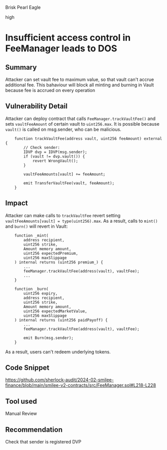 Brisk Pearl Eagle

high

# Insufficient access control in FeeManager leads to DOS

## Summary
Attacker can set vault fee to maximum value, so that vault can't accrue additional fee. This bahaviour will block all minting and burning in Vault because fee is accrued on every operation

## Vulnerability Detail
Attacker can deploy contract that calls `FeeManager.trackVaultFee()` and sets `vaultFeeAmount` of certain vault to `uint256.max`.
It is possible because `vault()` is called on msg.sender, who can be malicious.
```solidity
    function trackVaultFee(address vault, uint256 feeAmount) external {
        // Check sender:
        IDVP dvp = IDVP(msg.sender);
        if (vault != dvp.vault()) {
            revert WrongVault();
        }

        vaultFeeAmounts[vault] += feeAmount;

        emit TransferVaultFee(vault, feeAmount);
    }
```

## Impact
Attacker can make calls to `trackVaultFee` revert setting `vaultFeeAmounts[vault] = type(uint256).max`. As a result, calls to `mint()` and `burn()` will revert in Vault:
```solidity
    function _mint(
        address recipient,
        uint256 strike,
        Amount memory amount,
        uint256 expectedPremium,
        uint256 maxSlippage
    ) internal returns (uint256 premium_) {
        ...
        feeManager.trackVaultFee(address(vault), vaultFee);
        ...
    }

    function _burn(
        uint256 expiry,
        address recipient,
        uint256 strike,
        Amount memory amount,
        uint256 expectedMarketValue,
        uint256 maxSlippage
    ) internal returns (uint256 paidPayoff) {
        ...
        feeManager.trackVaultFee(address(vault), vaultFee);

        emit Burn(msg.sender);
    }
```

As a result, users can't redeem underlying tokens.

## Code Snippet
https://github.com/sherlock-audit/2024-02-smilee-finance/blob/main/smilee-v2-contracts/src/FeeManager.sol#L218-L228

## Tool used

Manual Review

## Recommendation
Check that sender is registered DVP